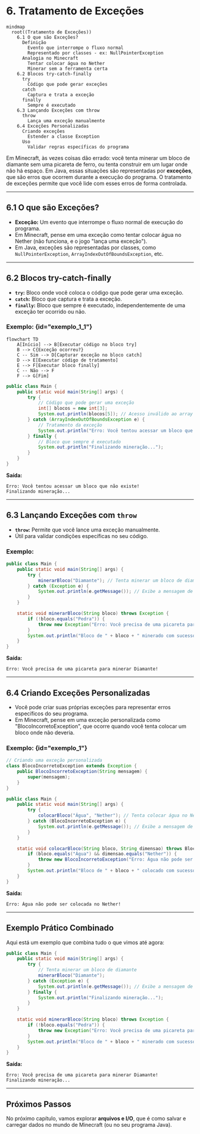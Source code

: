 # 6. Tratamento de Exceções


```mermaid
mindmap
  root((Tratamento de Exceções))
    6.1 O que são Exceções?
      Definição
        Evento que interrompe o fluxo normal
        Representado por classes - ex: NullPointerException
      Analogia no Minecraft
        Tentar colocar água no Nether
        Minerar sem a ferramenta certa
    6.2 Blocos try-catch-finally
      try
        Código que pode gerar exceções
      catch
        Captura e trata a exceção
      finally
        Sempre é executado
    6.3 Lançando Exceções com throw
      throw
        Lança uma exceção manualmente
    6.4 Exceções Personalizadas
      Criando exceções
        Estender a classe Exception
      Uso
        Validar regras específicas do programa
```


Em Minecraft, às vezes coisas dão errado: você tenta minerar um bloco de diamante sem uma picareta de ferro, ou tenta construir em um lugar onde não há espaço. Em Java, essas situações são representadas por **exceções**, que são erros que ocorrem durante a execução do programa. O tratamento de exceções permite que você lide com esses erros de forma controlada.

---

## **6.1 O que são Exceções?**

- **Exceção:** Um evento que interrompe o fluxo normal de execução do programa.
- Em Minecraft, pense em uma exceção como tentar colocar água no Nether (não funciona, e o jogo "lança uma exceção").
- Em Java, exceções são representadas por classes, como `NullPointerException`, `ArrayIndexOutOfBoundsException`, etc.

---

## **6.2 Blocos try-catch-finally**

- **`try`:** Bloco onde você coloca o código que pode gerar uma exceção.
- **`catch`:** Bloco que captura e trata a exceção.
- **`finally`:** Bloco que sempre é executado, independentemente de uma exceção ter ocorrido ou não.

### Exemplo: {id="exemplo_1_1"}

```mermaid
flowchart TD
    A[Início] --> B[Executar código no bloco try]
    B --> C{Exceção ocorreu?}
    C -- Sim --> D[Capturar exceção no bloco catch]
    D --> E[Executar código de tratamento]
    E --> F[Executar bloco finally]
    C -- Não --> F
    F --> G[Fim]
```

```java
public class Main {
    public static void main(String[] args) {
        try {
            // Código que pode gerar uma exceção
            int[] blocos = new int[3];
            System.out.println(blocos[5]); // Acesso inválido ao array
        } catch (ArrayIndexOutOfBoundsException e) {
            // Tratamento da exceção
            System.out.println("Erro: Você tentou acessar um bloco que não existe!");
        } finally {
            // Bloco que sempre é executado
            System.out.println("Finalizando mineração...");
        }
    }
}
```

**Saída:**
```
Erro: Você tentou acessar um bloco que não existe!
Finalizando mineração...
```

---

## **6.3 Lançando Exceções com `throw`**

- **`throw`:** Permite que você lance uma exceção manualmente.
- Útil para validar condições específicas no seu código.

### Exemplo:

```java
public class Main {
    public static void main(String[] args) {
        try {
            minerarBloco("Diamante"); // Tenta minerar um bloco de diamante
        } catch (Exception e) {
            System.out.println(e.getMessage()); // Exibe a mensagem de erro
        }
    }

    static void minerarBloco(String bloco) throws Exception {
        if (!bloco.equals("Pedra")) {
            throw new Exception("Erro: Você precisa de uma picareta para minerar " + bloco + "!");
        }
        System.out.println("Bloco de " + bloco + " minerado com sucesso!");
    }
}
```

**Saída:**
```
Erro: Você precisa de uma picareta para minerar Diamante!
```

---

## **6.4 Criando Exceções Personalizadas**

- Você pode criar suas próprias exceções para representar erros específicos do seu programa.
- Em Minecraft, pense em uma exceção personalizada como "BlocoIncorretoException", que ocorre quando você tenta colocar um bloco onde não deveria.

### Exemplo: {id="exemplo_1"}

```java
// Criando uma exceção personalizada
class BlocoIncorretoException extends Exception {
    public BlocoIncorretoException(String mensagem) {
        super(mensagem);
    }
}

public class Main {
    public static void main(String[] args) {
        try {
            colocarBloco("Água", "Nether"); // Tenta colocar água no Nether
        } catch (BlocoIncorretoException e) {
            System.out.println(e.getMessage()); // Exibe a mensagem de erro
        }
    }

    static void colocarBloco(String bloco, String dimensao) throws BlocoIncorretoException {
        if (bloco.equals("Água") && dimensao.equals("Nether")) {
            throw new BlocoIncorretoException("Erro: Água não pode ser colocada no Nether!");
        }
        System.out.println("Bloco de " + bloco + " colocado com sucesso na dimensão " + dimensao + "!");
    }
}
```

**Saída:**
```
Erro: Água não pode ser colocada no Nether!
```

---

## **Exemplo Prático Combinado**

Aqui está um exemplo que combina tudo o que vimos até agora:

```java
public class Main {
    public static void main(String[] args) {
        try {
            // Tenta minerar um bloco de diamante
            minerarBloco("Diamante");
        } catch (Exception e) {
            System.out.println(e.getMessage()); // Exibe a mensagem de erro
        } finally {
            System.out.println("Finalizando mineração...");
        }
    }

    static void minerarBloco(String bloco) throws Exception {
        if (!bloco.equals("Pedra")) {
            throw new Exception("Erro: Você precisa de uma picareta para minerar " + bloco + "!");
        }
        System.out.println("Bloco de " + bloco + " minerado com sucesso!");
    }
}
```

**Saída:**
```
Erro: Você precisa de uma picareta para minerar Diamante!
Finalizando mineração...
```

---

## **Próximos Passos**
No próximo capítulo, vamos explorar **arquivos e I/O**, que é como salvar e carregar dados no mundo de Minecraft (ou no seu programa Java).

